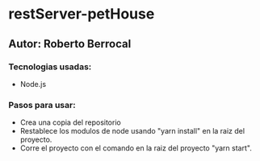 # restServer-petHouse

## Autor: Roberto Berrocal

### Tecnologias usadas:

- Node.js

### Pasos para usar:
- Crea una copia del repositorio 
- Restablece los modulos de node usando "yarn install" en la raiz del proyecto.
- Corre el proyecto con el comando en la raiz del proyecto "yarn start".
